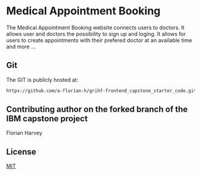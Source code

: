 # Medical Appointment Booking 

The Medical Appointment Booking website connects users to doctors. 
It allows user and doctors the possibility to sign up and loging. 
It allows for users to create appointments with their prefered doctor at an available time
and more ... 

## Git

The GIT is publicly hosted at: 

```bash
https://github.com/a-florian-h/grihf-frontend_capstone_starter_code.git
````

## Contributing author on the forked branch of the IBM capstone project

Florian Harvey


## License

[MIT](https://choosealicense.com/licenses/mit/)